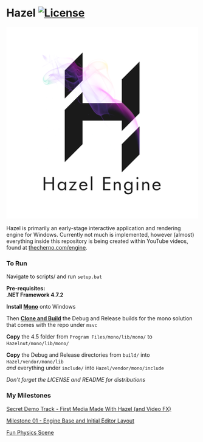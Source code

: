 # Hazel [![License](https://img.shields.io/github/license/TheCherno/Hazel.svg)](https://github.com/TheCherno/Hazel/blob/master/LICENSE)

![Hazel](https://raw.githubusercontent.com/Jmac217/GameEngineSeries/master/Resources/Branding/Hazel_Logo_Text_Light_Square_Color.png "Hazel")

Hazel is primarily an early-stage interactive application and rendering engine for Windows. Currently not much is implemented, however (almost) everything inside this repository is being created within YouTube videos, found at [thecherno.com/engine](https://thecherno.com/engine).

### To Run
Navigate to scripts/ and run `setup.bat`

**Pre-requisites:**  
**.NET Framework 4.7.2**

**Install [Mono](https://www.mono-project.com/download/stable/)** onto Windows

Then **[Clone and Build](https://github.com/mono/mono)** the Debug and Release builds for the mono solution that comes with the repo under `msvc`

**Copy** the 4.5 folder from `Program Files/mono/lib/mono/` to `Hazelnut/mono/lib/mono/`

**Copy** the Debug and Release directories from `build/` into `Hazel/vendor/mono/lib`  
*and* everything under `include/` into `Hazel/vendor/mono/include`  

*Don't forget the LICENSE and README for distributions*

### My Milestones

[Secret Demo Track - First Media Made With Hazel (and Video FX)](https://youtu.be/ZtW5jEWUPI0)

[Milestone 01 - Engine Base and Initial Editor Layout](https://youtu.be/99--jnyLRzg)

[Fun Physics Scene](https://youtu.be/99A4bU4p27I)